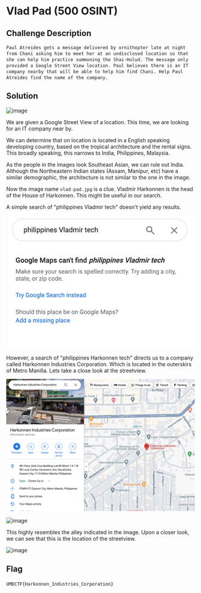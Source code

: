 
# Vlad Pad (500 OSINT)





## Challenge Description

```
Paul Atreides gets a message delivered by ornithopter late at night from Chani asking him to meet her at an undisclosed location so that she can help him practice summoning the Shai-Hulud. The message only provided a Google Street View location. Paul believes there is an IT company nearby that will be able to help him find Chani. Help Paul Atreides find the name of the company.
```




## Solution




![image](images/vlad-pad.jpg)



We are given a Google Street View of a location. This time, we are looking for an IT company near by. 

We can determine that on location is located in a English speaking developing country, based on the tropical architecture and the rental signs. This broadly speaking, this narrows to India, Philippines, Malaysia. 

As the people in the images look Southeast Asian, we can rule out India. Although the Northeastern Indian states (Assam, Manipur, etc) have a similar demographic, the architecture is not similar to the one in the image.


Now the image name ```vlad-pad.jpg``` is a clue. Vladmir Harkonnen is the head of the House of Harkonnen. This might be useful in our search. 


A simple search of "philippines Vladmir tech" doesn't yield any results. 

![iamge](images/image11.png)

However, a search of "philippines Harkonnen tech" directs us to a company called Harkonnen Industries Corporation. Which is located in the outerskirs of Metro Manilla. Lets take a close look at the streetview. 


![image](images/image-1.png)

![image](images/image13.png)

This highly resembles the alley indicated in the image. Upon a closer look, we can see that this is the location of the streetview. 





![image](images/image14.png)




## Flag

```UMDCTF{Harkonnen_Industries_Corporation}```

